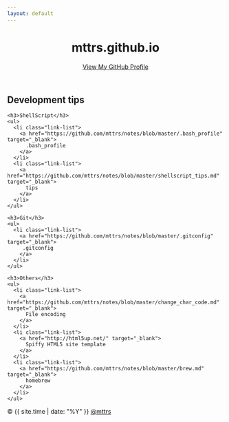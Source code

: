 ```yaml
---
layout: default
---
```


<div class="wrapper">
  <header>
    <h1>mttrs.github.io</h1>
    <p class="view">
      <a href="https://github.com/mttrs">View My GitHub Profile</a>
    </p>
  </header>

  <section>
    <h2>Development tips</h2>

    <h3>ShellScript</h3>
    <ul>
      <li class="link-list">
        <a href="https://github.com/mttrs/notes/blob/master/.bash_profile" target="_blank">
          .bash_profile
        </a>
      </li>
      <li class="link-list">
        <a href="https://github.com/mttrs/notes/blob/master/shellscript_tips.md" target="_blank">
          tips
        </a>
      </li>
    </ul>

    <h3>Git</h3>
    <ul>
      <li class="link-list">
        <a href="https://github.com/mttrs/notes/blob/master/.gitconfig" target="_blank">
         .gitconfig
        </a>
      </li>
    </ul>

    <h3>Others</h3>
    <ul>
      <li class="link-list">
        <a href="https://github.com/mttrs/notes/blob/master/change_char_code.md" target="_blank">
          File encoding
        </a>
      </li>
      <li class="link-list">
        <a href="http://html5up.net/" target="_blank">
          Spiffy HTML5 site template
        </a>
      </li>
      <li class="link-list">
        <a href="https://github.com/mttrs/notes/blob/master/brew.md" target="_blank">
          homebrew
        </a>
      </li>
    </ul>
  </section>

  <footer>
    &copy; {{ site.time | date: "%Y" }} <a href="https://github.com/mttrs">@mttrs</a>
  </footer>

</div>
<script src="javascripts/scale.fix.js"></script>
